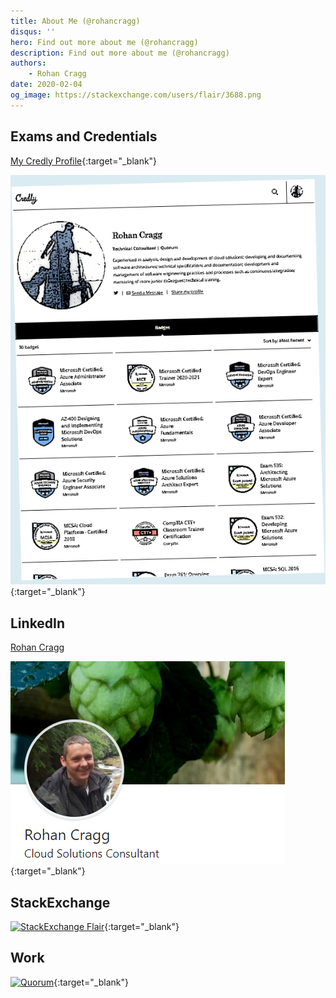 ```yaml
---
title: About Me (@rohancragg)
disqus: ''
hero: Find out more about me (@rohancragg)
description: Find out more about me (@rohancragg)
authors:
    - Rohan Cragg
date: 2020-02-04
og_image: https://stackexchange.com/users/flair/3688.png
---
```


## Exams and Credentials

[My Credly Profile](https://www.credly.com/users/rohan-cragg/badges?sort=-state_updated_at&page=1){:target="_blank"}

[![My Credly Profile](media/credly.png)](https://www.credly.com/users/rohan-cragg/badges?sort=-state_updated_at&page=1){:target="_blank"}

## LinkedIn

<div class="LI-profile-badge"  data-version="v1" data-size="medium" data-locale="en_US" data-type="vertical" data-theme="dark" data-vanity="rohancragg"><a class="LI-simple-link" href='https://uk.linkedin.com/in/rohancragg?trk=profile-badge'>Rohan Cragg</a></div>

[![LinkedIn Profile](media/linkedin-profile.png?raw=true)](https://www.linkedin.com/in/rohancragg/){:target="_blank"}

## StackExchange

[![StackExchange Flair](https://stackexchange.com/users/flair/3688.png)](https://stackexchange.com/users/3688/rohancragg){:target="_blank"}

## Work

[![Quorum](https://www.qnrl.com/wp-content/uploads/2019/01/logo_qnrl.png)](https://www.qnrl.com/){:target="_blank"}